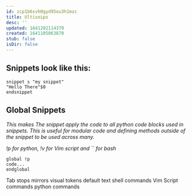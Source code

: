 ```yaml
---
id: zcp1b6svh0gyd95ou3h1mzc
title: Ultisnips
desc: ''
updated: 1641202114379
created: 1641105063870
stub: false
isDir: false
---
```



## Snippets look like this:

```
snippet s "my snippet"
"Hello There"$0
endsnippet
```

## Global Snippets

_This makes The snippet apply the code to all python code blocks used_
_in snippets. This is useful for modular code and defining methods_
_outside of the snippet to be used across many._

_!p for python, !v for Vim script and \`\` for bash_

```
global !p
code...
endglobal
```

Tab stops
mirrors
visual tokens
default text
shell commands
Vim Script commands
python commands
